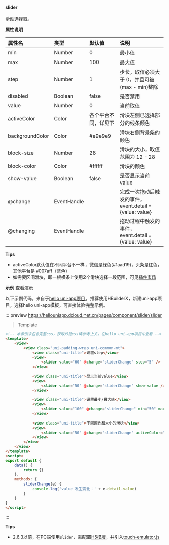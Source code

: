 #### slider

滑动选择器。

**属性说明**

|属性名|类型|默认值|说明|
|:-|:-|:-|:-|
|min|Number|0|最小值|
|max|Number|100|最大值|
|step|Number|1|步长，取值必须大于 0，并且可被(max - min)整除|
|disabled|Boolean|false|是否禁用|
|value|Number|0|当前取值|
|activeColor|Color|各个平台不同，详见下|滑块左侧已选择部分的线条颜色|
|backgroundColor|Color|#e9e9e9|滑块右侧背景条的颜色|
|block-size|Number|28|滑块的大小，取值范围为 12 - 28				
|block-color|Color|#ffffff|滑块的颜色|
|show-value|Boolean|false|是否显示当前 value|
|@change|EventHandle||完成一次拖动后触发的事件，event.detail = {value: value}|
|@changing|EventHandle||拖动过程中触发的事件，event.detail = {value: value}|

<!-- |color|Color|#e9e9e9|背景条的颜色（请使用 backgroundColor）|
|selected-color|Color|#1aad19|已选择的颜色（请使用 activeColor）| -->
**Tips**

- activeColor默认值在不同平台不一样，微信是绿色(#1aad19)，头条是红色，其他平台是 #007aff（蓝色）
- 如需要区间滑块，即一根横条上使用2个滑块选择一段范围，可见[插件市场](https://ext.dcloud.net.cn/search?q=%E5%8C%BA%E9%97%B4%E6%BB%91%E5%9D%97)

**示例** [查看演示](https://hellouniapp.dcloud.net.cn/pages/component/slider/slider)
 
以下示例代码，来自于[hello uni-app项目](https://github.com/dcloudio/hello-uniapp)，推荐使用HBuilderX，新建uni-app项目，选择hello uni-app模板，可直接体验完整示例。

::: preview https://hellouniapp.dcloud.net.cn/pages/component/slider/slider
> Template
```html
<!-- 本示例未包含完整css，获取外链css请参考上文，在hello uni-app项目中查看 -->
<template>
    <view>
        <view class="uni-padding-wrap uni-common-mt">
			<view class="uni-title">设置step</view>
			<view>
				<slider value="60" @change="sliderChange" step="5" />
			</view>
			
			<view class="uni-title">显示当前value</view>
			<view>
				<slider value="50" @change="sliderChange" show-value />
			</view>
            
			<view class="uni-title">设置最小/最大值</view>
			<view>
				<slider value="100" @change="sliderChange" min="50" max="200" show-value />
			</view>
			
			<view class="uni-title">不同颜色和大小的滑块</view>
			<view>
				<slider value="50" @change="sliderChange" activeColor="#FFCC33" backgroundColor="#000000" block-color="#8A6DE9" block-size="20" />
			</view>
        </view>
    </view>
</template>
<script>
export default {
    data() {
        return {}
    },
    methods: {
        sliderChange(e) {
            console.log('value 发生变化：' + e.detail.value)
        }
    }
}
</script>
```
:::


**Tips**
- 2.6.3以前，在PC端使用`slider`，需配置[H5模版](https://uniapp.dcloud.io/collocation/manifest?id=h5-template)，并引入[touch-emulator.js](https://github.com/dcloudio/touchemulator)
